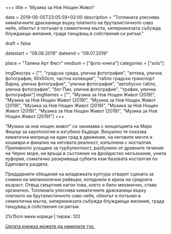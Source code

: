 +++
title = 'Музика за Нов Нощен Живот'

date = 2019-06-05T23:05:59+02:00
description = "Топлината улеснява киматичните драсканици върху платното на бруталистичното сиво небе, обектът е потънал в семиотична мъгла, хиперкинезата събужда блуждаещи желания, града танцуващ в собствения си ритъм."

draft = false

datestart = "08.06.2019"
dateend = "09.07.2019"

place = "Таляна Арт Фест"
medium = ["фото-книга"]
categories = ["solo"]

imgDescrps = ["", "градска среда, улична фотография", "аптека, улична фотография, 60x50cm, частна колекция", "табло градски транспорт Варна, улична фотография", "улична фотография", "автобусно табло, улична фотография", "бог Пан, улична фотография", "трафик, улична фотография"]
imgNames = ["", "Музика за Нов Нощен Живот (2019)", "Музика за Нов Нощен Живот (2019)", "Музика за Нов Нощен Живот (2019)", "Музика за Нов Нощен Живот (2019)", "Музика за Нов Нощен Живот (2019)", "Музика за Нов Нощен Живот (2019)", "Музика за Нов Нощен Живот (2019)"]
+++

"Музика за нов нощен живот" се занимава с концепцията на Марк Фишър за хаунтология и изгубено бъдеще. Визуално тя показва киматична матрица на един град в движение, на неговите мечти и кошмари и финално на неговата реалност, изпълнена с носталгия. Приливното усещане за турбулентност, разбунено от древните течения на Черно море, ни връща в състояние на фройдистко несъзнание, унила еуфория, соматично разкриваща субекта към базовата носталгия по Едиповата раздяла.

Предадените обещания на младежката култура отварят сцената за снимки на меланхолични рейвъри, изпаднали в криза на средната възраст. Отвъд смъртния нагон това, което е било механично, става органично. Топлината улеснява киматичните драсканици върху платното на бруталистичното сиво небе, обектът е потънал в семиотична мъгла, хиперкинезата събужда блуждаещи желания, града танцуващ в собствения си ритъм.

21x15cm меки корици | тираж: 120

[Цялата книжка можете да намерите тук.](https://ia801908.us.archive.org/5/items/mnnf_web/mnnf_web.pdf)